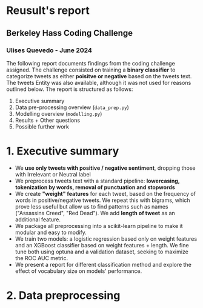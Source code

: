 # Reusult's report
## Berkeley Hass Coding Challenge
### Ulises Quevedo - June 2024

The following report documents findings from the coding challenge assigned. The challenge consisted on training a **binary classifier** to categorize tweets as either **poisitve or negative** based on the tweets text. The tweets Entity was also available, although it was not used for reasons outlined below. The report is structured as follows:

1. Executive summary
2. Data pre-processing overview (`data_prep.py`)
3. Modelling overview (`modelling.py`)
4. Results + Other questions
5. Possible further work


# 1. Executive summary
- We **use only tweets with positive / negative sentiment**, dropping those with Irrelevant or Neutral label
- We preprocess tweets text with a standard pipeline: **lowercasing, tokenization by words, removal of punctuation and stopwords**
- We create **"weight" features** for each tweet, based on the frequency of words in positive/negative tweets. We repeat this with bigrams, which prove less useful but allow us to find patterns such as names ("Assassins Creed", "Red Dead"). We add **length of tweet** as an additional feature.
- We package all preprocessing into a scikit-learn pipeline to make it modular and easy to modify.
- We train two models: a logistic regression based only on weight features and an XGBoost classifier based on weight features + length. We fine tune both using optuna and a validation dataset, seeking to maximize the ROC AUC metric. 
- We present a report for different classification method and explore the effect of vocabulary size on models' performance. 


# 2. Data preprocessing

